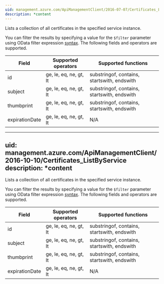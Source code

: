 ```yaml
---
uid: management.azure.com/ApiManagementClient/2016-07-07/Certificates_ListByService
description: *content
---
```

Lists a collection of all certificates in the specified service instance.

You can filter the results by specifying a value for the `$filter` parameter using OData filter expression [syntax](http://docs.oasis-open.org/odata/odata/v4.0/os/part2-url-conventions/odata-v4.0-os-part2-url-conventions.html#_Toc372793792). The following fields and operators are supported.

| Field | Supported operators    | Supported functions|
|-------|------------------------|---------------------------------------------|
| id             | ge, le, eq, ne, gt, lt | substringof, contains, startswith, endswith |
| subject        | ge, le, eq, ne, gt, lt | substringof, contains, startswith, endswith |
| thumbprint     | ge, le, eq, ne, gt, lt | substringof, contains, startswith, endswith |
| expirationDate | ge, le, eq, ne, gt, lt | N/A |

---
uid: management.azure.com/ApiManagementClient/2016-10-10/Certificates_ListByService
description: *content
---
Lists a collection of all certificates in the specified service instance.

You can filter the results by specifying a value for the `$filter` parameter using OData filter expression [syntax](http://docs.oasis-open.org/odata/odata/v4.0/os/part2-url-conventions/odata-v4.0-os-part2-url-conventions.html#_Toc372793792). The following fields and operators are supported.

| Field | Supported operators    | Supported functions|
|-------|------------------------|---------------------------------------------|
| id             | ge, le, eq, ne, gt, lt | substringof, contains, startswith, endswith |
| subject        | ge, le, eq, ne, gt, lt | substringof, contains, startswith, endswith |
| thumbprint     | ge, le, eq, ne, gt, lt | substringof, contains, startswith, endswith |
| expirationDate | ge, le, eq, ne, gt, lt | N/A |